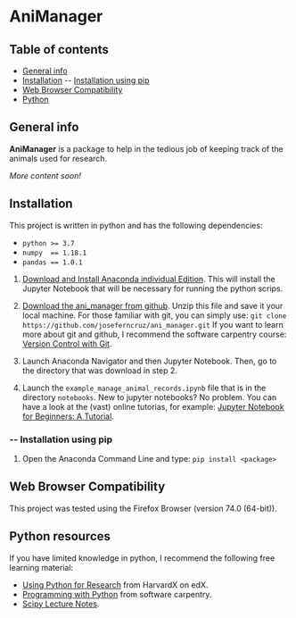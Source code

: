 # AniManager


## Table of contents
* [General info](#general-info)
* [Installation](#Installation)
-- [Installation using pip](#installation-using-pip)
* [Web Browser Compatibility](#web-browser-compatibility)
* [Python](#python-resources)

## General info

**AniManager** is a package to help in the tedious job of keeping track of the animals used for research.

*More content soon!*

## Installation
This project is written in python and has the following dependencies:
* `python >= 3.7`
* `numpy  == 1.18.1`
* `pandas == 1.0.1`

1. [Download and Install Anaconda individual Edition](https://www.anaconda.com/distribution/). This will install the Jupyter Notebook that will be necessary for running the python scrips.

2. [Download the ani_manager from github](https://github.com/joseferncruz/ani_manager/archive/master.zip). Unzip this file and save it your local machine. For those familiar with git, you can simply use:
 `git clone https://github.com/joseferncruz/ani_manager.git`
 If you want to learn more about git and github, I recommend the software carpentry course: [Version Control with Git](https://swcarpentry.github.io/git-novice/).

3. Launch Anaconda Navigator and then Jupyter Notebook. Then, go to the directory that was download in step 2.

4. Launch the `example_manage_animal_records.ipynb` file that is in the directory `notebooks`. New to jupyter notebooks? No problem. You can have a look at the (vast) online tutorias, for example: [Jupyter Notebook for Beginners: A Tutorial](https://www.dataquest.io/blog/jupyter-notebook-tutorial/).

### -- Installation using pip
1. Open the Anaconda Command Line and type: `pip install <package>`




## Web Browser Compatibility

This project was tested using the Firefox Browser (version 74.0 (64-bit)).

## Python resources

If you have limited knowledge in python, I recommend the following free learning material:
* [Using Python for Research](https://www.edx.org/course/using-python-for-research) from HarvardX on edX.
* [Programming with Python](http://swcarpentry.github.io/python-novice-inflammation/) from software carpentry.
* [Scipy Lecture Notes](https://scipy-lectures.org/).
